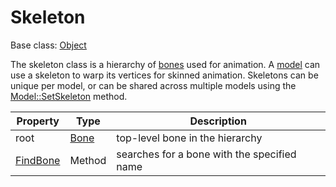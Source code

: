 # Skeleton

Base class: [Object](Object.md)

The skeleton class is a hierarchy of [bones](Bone.md) used for animation. A [model](Model.md) can use a skeleton to warp its vertices for skinned animation. Skeletons can be unique per model, or can be shared across multiple models using the [Model::SetSkeleton](Model_SetSkeleton.md) method.

| Property | Type | Description |
|---|---|---|
| root | [Bone](Bone.md) | top-level bone in the hierarchy |
| [FindBone](Skeleton_FindBone.md) | Method | searches for a bone with the specified name |
